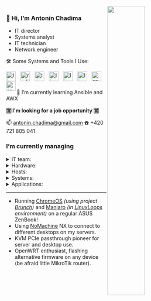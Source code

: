 <img align="right" src="https://user-images.githubusercontent.com/3483314/165919412-d30870d9-b6f8-46bc-b5fc-d62217defec5.jpg" width="45%" />

### 👋 Hi, I’m Antonín Chadima

- IT director
- Systems analyst
- IT technician
- Network engineer

🛠️ Some Systems and Tools I Use:
</p>
<img align="left" src="https://cdn.jsdelivr.net/gh/devicons/devicon/icons/linux/linux-plain.svg" alt="linux" width="26px" style="padding-right:10px;" />
<img align="left" src="https://cdn.jsdelivr.net/gh/devicons/devicon/icons/redis/redis-plain.svg" alt="redis" width="26px" style="padding-right:10px;" />
<img align="left" src="https://cdn.jsdelivr.net/gh/devicons/devicon/icons/linux/linux-plain.svg" alt="linux" width="26px" style="padding-right:10px;" />
<img align="left" src="https://cdn.jsdelivr.net/gh/devicons/devicon/icons/linux/linux-plain.svg" alt="linux" width="26px" style="padding-right:10px;" />
<img align="left" src="https://cdn.jsdelivr.net/gh/devicons/devicon/icons/linux/linux-plain.svg" alt="linux" width="26px" style="padding-right:10px;" />
<img align="left" src="https://cdn.jsdelivr.net/gh/devicons/devicon/icons/linux/linux-plain.svg" alt="linux" width="26px" style="padding-right:10px;" />
<img align="left" src="https://cdn.jsdelivr.net/gh/devicons/devicon/icons/apache/apache-plain.svg" alt="apache" width="26px" style="padding-right:10px;" />
<img align="left" src="https://cdn.jsdelivr.net/gh/devicons/devicon/icons/apache/apache-plain.svg" alt="apache" width="26px" />
</p>
</br>
</br>

🌱 I’m currently learning Ansible and AWX

**🈺 I'm looking for a job opportunity 🈺**

📫 antonin.chadima@gmail.com ☎️ +420 721 805 041

### I’m currently managing

<details closed>
  <summary>IT team:</summary>
  another 5 team members
</details>

<details closed>
  <summary>Hardware:</summary>
  the punk servers
</details>

<details closed>
  <summary>Hosts:</summary>
  SWITCH configuration
   IPMI
     Proxmox Virtual Environment
  CEPH
  InfluxdDB and Grafana
  click on the image to get online data
<img src="https://user-images.githubusercontent.com/3483314/165904855-adced836-4200-49e9-bdc3-29f49aaf7e72.png" width="50%" />
<img src="https://user-images.githubusercontent.com/3483314/165904830-2d9d85c4-2fb4-49ae-8af8-037907e97320.png" width="50%" />
<img src="https://user-images.githubusercontent.com/3483314/165904812-3257ead7-9381-468e-b27e-b81583769f10.png" width="50%" />
<img src="https://user-images.githubusercontent.com/3483314/165904742-9c4d6a03-efdf-4023-9a40-bc984126dc27.png" width="50%" />
</details>

<details closed>
  <summary>Systems:</summary>
  <ul>
  <li>Firewall <i>(SNAT, DNAT, PAT and Port Forwarding, SQM QoS, Security)</i></li>
  <li>DNS / DHCP <i>(local network management)</i></li>
  <li>Wireguard <i>(connecting developers and administrators to the server room network)</i></li>
  <li>OpenVPN / IPSec <i>(interconnection of different server sites with each other)</i></li>
 
    Proxmox Mail Gateway
    Proxmox Backup Server 
  <li>Nginx / Nginx Proxy Manager  <i>(reverse proxy, SSL termination, client-side certificate authentication, certificate management)</i></li>
  </ul>
</details>

<details closed>
  <summary>Applications:</summary>
  <ul>
  <li>Redmine <i>(project management web application)</i></li>
  <li>XWiki <i>(enterprise wiki platform)</i></li>
  <li>Mattermost <i>(communication, collaboration, and workflow orchestration platform)</i></li>
  <li>Nextcloud Hub <i>(content collaboration platform)</i></li>
  <li>ONLYOFFICE Docs <i>(online editor for text documents, spreadsheets, and presentations)</i></li>
  <li>iRedMail <i>(mail server platform with webmail, calendar, contacts and activesync)</i></li>
  </ul> 
</details>

---

- Running [ChromeOS](https://www.google.com/chromebook/chrome-os/) *(using project [Brunch](https://github.com/sebanc/brunch))* and [Manjaro](https://manjaro.org/) *(in [LinuxLoops](https://github.com/sebanc/linuxloops) environment)* on a regular ASUS ZenBook!
- Using [NoMachine](https://www.nomachine.com/) NX to connect to different desktops on my servers.
- KVM PCIe passthrough pioneer for server and desktop use.
- OpenWRT enthusiast, flashing alternative firmware on any device (be afraid little MikroTik router).
